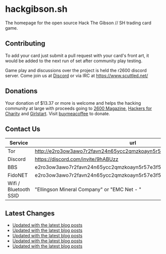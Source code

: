 # hackgibson.sh
The homepage for the open source Hack The Gibson // SH trading card game.


## Contributing

To add your card just submit a pull request with your card's front art, it would be added to the next run of set after community play testing.

Game play and discussions over the project is held the r2600 discord server. Come join us at [Discord](https://discord.com/invite/9hABUzz) or via IRC at https://www.scuttled.net/


## Donations

Your donation of $13.37 or more is welcome and helps the hacking community at large with proceeds going to [2600 Magazine](https://2600.com/), [Hackers for Charity](https://hackersforcharity.org) and [Girlstart](https://girlstart.org).  Visit [buymeacoffee](https://www.buymeacoffee.com/hackgibson.sh) to donate.


## Contact Us

Service | url
-|-
Tor | http://e2ro3ow3awo7r2favn24n65ycc2qmzkoayn5r57e3f56nvjwdcgg32ad.onion
Discord | https://discord.com/invite/9hABUzz
BBS | e2ro3ow3awo7r2favn24n65ycc2qmzkoayn5r57e3f56nvjwdcgg32ad.onion:23
FidoNET | e2ro3ow3awo7r2favn24n65ycc2qmzkoayn5r57e3f56nvjwdcgg32ad.onion:24554
Wifi / Bluetooth SSID | "Ellingson Mineral Company" or "EMC Net - <fidonet address>"

## Latest Changes
<!-- BLOG-POST-LIST:START -->
- [Updated with the latest blog posts](https://github.com/DFW2600/hackgibson.sh/commit/42bea7cfc6a9d90b9590fca65e928afffc28f5ff)
- [Updated with the latest blog posts](https://github.com/DFW2600/hackgibson.sh/commit/a1f0590e37d397a262a4a8127ee5b99d66fb23ea)
- [Updated with the latest blog posts](https://github.com/DFW2600/hackgibson.sh/commit/68efadf0a08573a1ce3c5692be7083a686097ffd)
- [Updated with the latest blog posts](https://github.com/DFW2600/hackgibson.sh/commit/e0f9b6bc613b385c0c399b3e37b54ecc6c395021)
- [Updated with the latest blog posts](https://github.com/DFW2600/hackgibson.sh/commit/a9c3831d53b70f844297e08f6e870b70bbe98ed2)
<!-- BLOG-POST-LIST:END -->
